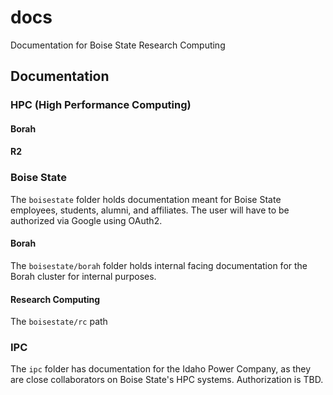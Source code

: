 # docs
Documentation for Boise State Research Computing

## Documentation

### HPC (High Performance Computing)

#### Borah

#### R2

### Boise State

The `boisestate` folder holds documentation meant for Boise State employees,
students, alumni, and affiliates.  The user will have to be authorized via
Google using OAuth2.

#### Borah

The `boisestate/borah` folder holds internal facing documentation for the Borah
cluster for internal purposes.

#### Research Computing

The `boisestate/rc` path

### IPC

The `ipc` folder has documentation for the Idaho Power Company, as they are
close collaborators on Boise State's HPC systems.  Authorization is TBD.
